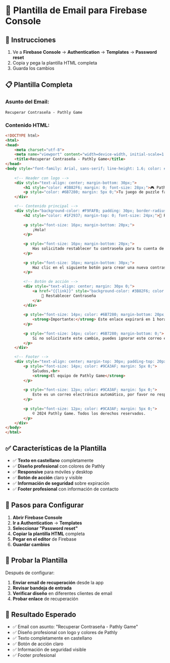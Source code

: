 # 📧 Plantilla de Email para Firebase Console

## 🎯 Instrucciones

1. Ve a **Firebase Console** → **Authentication** → **Templates** → **Password reset**
2. Copia y pega la plantilla HTML completa
3. Guarda los cambios

## 📋 Plantilla Completa

### Asunto del Email:
```
Recuperar Contraseña - Pathly Game
```

### Contenido HTML:
```html
<!DOCTYPE html>
<html>
<head>
    <meta charset="utf-8">
    <meta name="viewport" content="width=device-width, initial-scale=1.0">
    <title>Recuperar Contraseña - Pathly Game</title>
</head>
<body style="font-family: Arial, sans-serif; line-height: 1.6; color: #333; max-width: 600px; margin: 0 auto; padding: 20px;">
    
    <!-- Header con logo -->
    <div style="text-align: center; margin-bottom: 30px;">
        <h1 style="color: #3B82F6; margin: 0; font-size: 28px;">🎮 Pathly Game</h1>
        <p style="color: #6B7280; margin: 5px 0;">Tu juego de puzzle favorito</p>
    </div>

    <!-- Contenido principal -->
    <div style="background-color: #F9FAFB; padding: 30px; border-radius: 12px; border: 1px solid #E5E7EB;">
        <h2 style="color: #1F2937; margin-top: 0; font-size: 24px;">🔐 Recuperar Contraseña</h2>
        
        <p style="font-size: 16px; margin-bottom: 20px;">
            ¡Hola!
        </p>
        
        <p style="font-size: 16px; margin-bottom: 20px;">
            Has solicitado restablecer tu contraseña para tu cuenta de <strong>Pathly Game</strong>.
        </p>
        
        <p style="font-size: 16px; margin-bottom: 30px;">
            Haz clic en el siguiente botón para crear una nueva contraseña:
        </p>
        
        <!-- Botón de acción -->
        <div style="text-align: center; margin: 30px 0;">
            <a href="{{link}}" style="background-color: #3B82F6; color: white; padding: 15px 30px; text-decoration: none; border-radius: 8px; font-weight: bold; font-size: 16px; display: inline-block; box-shadow: 0 2px 4px rgba(59, 130, 246, 0.2);">
                🔑 Restablecer Contraseña
            </a>
        </div>
        
        <p style="font-size: 14px; color: #6B7280; margin-bottom: 20px;">
            <strong>Importante:</strong> Este enlace expirará en 1 hora por seguridad.
        </p>
        
        <p style="font-size: 14px; color: #6B7280; margin-bottom: 0;">
            Si no solicitaste este cambio, puedes ignorar este correo electrónico de forma segura.
        </p>
    </div>

    <!-- Footer -->
    <div style="text-align: center; margin-top: 30px; padding-top: 20px; border-top: 1px solid #E5E7EB;">
        <p style="font-size: 14px; color: #9CA3AF; margin: 5px 0;">
            Saludos,<br>
            <strong>El equipo de Pathly Game</strong>
        </p>
        
        <p style="font-size: 12px; color: #9CA3AF; margin: 5px 0;">
            Este es un correo electrónico automático, por favor no respondas a este mensaje.
        </p>
        
        <p style="font-size: 12px; color: #9CA3AF; margin: 5px 0;">
            © 2024 Pathly Game. Todos los derechos reservados.
        </p>
    </div>
</body>
</html>
```

## ✅ Características de la Plantilla

- ✅ **Texto en castellano** completamente
- ✅ **Diseño profesional** con colores de Pathly
- ✅ **Responsive** para móviles y desktop
- ✅ **Botón de acción** claro y visible
- ✅ **Información de seguridad** sobre expiración
- ✅ **Footer profesional** con información de contacto

## 🔧 Pasos para Configurar

1. **Abrir Firebase Console**
2. **Ir a Authentication** → **Templates**
3. **Seleccionar "Password reset"**
4. **Copiar la plantilla HTML** completa
5. **Pegar en el editor** de Firebase
6. **Guardar cambios**

## 🧪 Probar la Plantilla

Después de configurar:

1. **Enviar email de recuperación** desde la app
2. **Revisar bandeja de entrada**
3. **Verificar diseño** en diferentes clientes de email
4. **Probar enlace** de recuperación

## 📱 Resultado Esperado

- ✅ Email con asunto: "Recuperar Contraseña - Pathly Game"
- ✅ Diseño profesional con logo y colores de Pathly
- ✅ Texto completamente en castellano
- ✅ Botón de acción claro
- ✅ Información de seguridad visible
- ✅ Footer profesional 